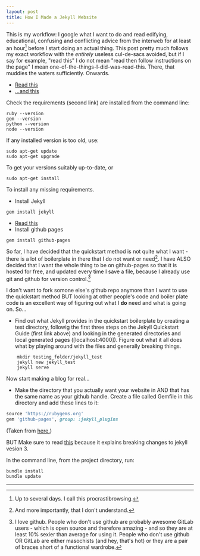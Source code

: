 ```yaml
---
layout: post 
title: How I Made a Jekyll Website 
---
```


This is my workflow: I google what I want to do and read edifying, educational, confusing and conflicting advice from the interweb for at least an hour[^hour] before I start doing an actual thing. This post pretty much follows my exact workflow with the *entirely* useless cul-de-sacs avoided, but if I say for example, "read this" I do not mean "read then follow instructions on the page" I mean one-of-the-things-I-did-was-read-this. There, that muddies the waters sufficiently. Onwards.

- [Read this](https://jekyllrb.com/docs/quickstart/)
- [...and this](https://jekyllrb.com/docs/installation/)

Check the requirements (second link) are installed from the command line:


```
ruby --version
gem --version
python --version
node --version
```

If any installed version is too old, use: 

```
sudo apt-get update
sudo apt-get upgrade
```

To get your versions suitably up-to-date, or

```
sudo apt-get install
```
To install any missing requirements.

- Install Jekyll

```
gem install jekyll
```

- [Read this](https://www.smashingmagazine.com/2014/08/build-blog-jekyll-github-pages/)
- Install github pages
```
gem install github-pages
```

So far, I have decided that the quickstart method is not quite what I want - there is a lot of boilerplate in there that I do not want or need[^understand]. I have ALSO decided that I want the whole thing to be on github-pages so that it is hosted for free, and updated every time I save a file, because I already use git and github for version control.[^git]

I don't want to fork somone else's github repo anymore than I want to use the quickstart method BUT looking at other people's code and boiler plate code is an excellent way of figuring out what I **do** need and what is going on. So...

- Find out what Jekyll provides in the quickstart boilerplate by creating a test directory, followig the first three steps on the Jekyll Quickstart Guide (first link above) and looking in the generated directories and local generated pages ([localhost:4000]). Figure out what it all does what by playing around with the files and generally breaking things.

```
    mkdir testing_folder/jekyll_test
    jekyll new jekyll_test
    jekyll serve
```

Now start making a blog for real...

- Make the directory that you actually want your website in AND that has the same name as your github handle.
Create a file called Gemfile in this directory and add these lines to it:

```ruby
source 'https://rubygems.org'
gem 'github-pages', group: :jekyll_plugins
```

(Taken from [here.](https://help.github.com/articles/setting-up-your-github-pages-site-locally-with-jekyll/))

BUT Make sure to read [this](https://github.com/blog/2100-github-pages-jekyll-3) because it explains breaking changes to jekyll vesion 3.

In the command line, from the project directory, run:
```
bundle install
bundle update
```


___
[^hour]: Up to several days. I call this procrastibrowsing.

[^understand]: And more importantly, that I don't understand.

[^git]: I love github. People who don't use github are probably awesome GitLab users \- which is open source and therefore amazing \- and so they are at least 10% sexier than average for using it. People who don't use github OR GitLab are either masochists (and hey, that's hot) or they are a pair of braces short of a functional wardrobe.

